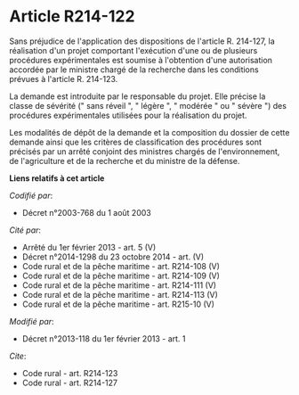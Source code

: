 # Article R214-122

Sans préjudice de l'application des dispositions de l'article R. 214-127, la réalisation d'un projet comportant l'exécution
d'une ou de plusieurs procédures expérimentales est soumise à l'obtention d'une autorisation accordée par le ministre chargé
de la recherche dans les conditions prévues à l'article R. 214-123. 

La demande est introduite par le responsable du projet. Elle précise la classe de sévérité (" sans réveil ", " légère ", "
modérée " ou " sévère ") des procédures expérimentales utilisées pour la réalisation du projet. 

Les modalités de dépôt de la demande et la composition du dossier de cette demande ainsi que les critères de classification
des procédures sont précisés par un arrêté conjoint des ministres chargés de l'environnement, de l'agriculture et de la
recherche et du ministre de la défense.

**Liens relatifs à cet article**

_Codifié par_:

  - Décret n°2003-768 du 1 août 2003

_Cité par_:

  - Arrêté du 1er février 2013 - art. 5 (V)
  - Décret n°2014-1298 du 23 octobre 2014 - art. (V)
  - Code rural et de la pêche maritime - art. R214-108 (V)
  - Code rural et de la pêche maritime - art. R214-109 (V)
  - Code rural et de la pêche maritime - art. R214-111 (V)
  - Code rural et de la pêche maritime - art. R214-113 (V)
  - Code rural et de la pêche maritime - art. R215-10 (V)

_Modifié par_:

  - Décret n°2013-118 du 1er février 2013 - art. 1

_Cite_:

  - Code rural - art. R214-123
  - Code rural - art. R214-127
